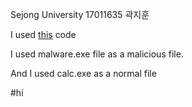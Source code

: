 Sejong University 17011635 곽지훈

I used [this](https://github.com/llSourcell/antivirus_demo) code

I used malware.exe file as a malicious file.

And I used calc.exe as a normal file

#hi
